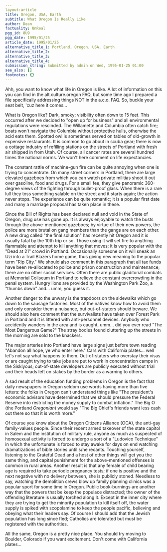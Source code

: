 ```yaml
---
layout:article
title: Oregon, USA, Earth
subtitle: What Oregon Is Really Like
author: Dean
factuality: UnReal
pgg_id: 8U9
pgg_date: 1995/01/25
article_date: 1995/01/25
alternative_title_1: Portland, Oregon, USA, Earth
alternative_title_2: 
alternative_title_3: 
alternative_title_4: 
submission_string: Submitted by admin on Wed, 1995-01-25 01:00
see_also: []
footnotes: {}
---
```

<div>
<p>Ahh, you want to know what life in Oregon is like. A lot of information on this you can find in the alt.culture.oregon FAQ, but some time ago I prepared a file specifically addressing things NOT in the a.c.o. FAQ. So, buckle your seat belt, 'cuz here it comes...</p>
<p>What is Oregon like? Dark, smoky; visibility often down to 15 feet. This occurred after we decided to "open up for business" and all environmental regulations were rescinded. The Willamette and Columbia often catch fire; boats won't navigate the Columbia without protective hulls, otherwise the acid eats them. Spotted owl is sometimes served on tables of old-growth in expensive restaurants. It is common to go about in scuba gear; there is now a cottage industry of refilling stations on the streets of Portland with fresh air shipped in from Utah. Of course, all cancer rates are several hundred times the national norms. We won't here comment on life expectancies.</p>
<p>The constant rattle of machine-gun fire can be quite annoying when one is trying to concentrate. On many street corners in Portland, there are large elevated gazeboes from which you can watch private militias shoot it out over gasoline, food and drugs. For a small fee, they give panoramic 360-degree views of the fighting through bullet-proof glass. When there is a rare lull they toss something salable on the street and it starts again; the action never stops. The experience can be quite romantic; it is a popular first date and many a marriage proposal has taken place in these.</p>
<p>Since the Bill of Rights has been declared null and void in the State of Oregon, drug use has gone up. It is always enjoyable to watch the busts through the above-mentioned gazeboes; by virtue of their new powers, the police are more brutal on gang members than the gangs are on each other. A new drug called "the final solution" has recently hit Oregon and it is usually fatal by the 10th trip or so. Those using it will set fire to anything flammable and attempt to kill anything that moves; it is very popular with the "Dead at 21" crowd in Portland. Occasionally someone on it will sneak an Uzi into a Trail Blazers home game, thus giving new meaning to the popular term "Rip City." We should also comment in this paragraph that all tax funds have been re-allocated to police and prison construction and maintenance; there are no other social services. Often there are public gladitorial combats at Memorial Coliseum in Portland to relieve the constant overcrowding in the penal system. Hungry lions are provided by the Washington Park Zoo, a "thumbs down" and... umm, you guess it.</p>
<p>Another danger to the unwary is the trapdoors on the sidewalks which go down to the sausage factories. Most of the natives know how to avoid them and only consider them a nuisance, but out-of-staters should beware. We should also here comment that the survivalists have taken over Forest Park in Portland and it is littered with anti-personnel devices. Anybody who accidently wanders in the area and is caught, umm... did you ever read "The Most Dangerous Game?" The stray bodies found cluttering up the streets in the morning are sold to the knackers.</p>
<p>The major arteries into Portland have large signs just before town reading "Abandon all hope, ye who enter here." Cars with California plates... well let's not say what happens to them. Out-of-staters who overstay their visas or are caught trying to take jobs are put to work in concentration camps in the Siskiyous; out-of-state developers are publicly executed without trial and their heads left on stakes by the border as a warning to others.</p>
<p>A sad result of the education funding problems in Oregon is the fact that daily newspapers in Oregon seldom use words having more than five letters: the folks in Oregon can't understand things like "The president's economic advisors have determined that we should pressure the Federal Reserve into restricting the money supply to combat inflation." The Big O (the Portland <em>Oregonian</em>) would say "The Big Chief's friends want less cash out there so that it is worth more."</p>
<p>Of course you know about the Oregon Citizens Alliance (OCA), the anti-gay family-values people. Since their recent armed takeover of the state capitol in Salem and the institution of military rule, anyone as much as suspected of homosexual activity is forced to undergo a sort of a "Ludovico Technique" in which the unfortunate is forced to stay awake for days on end watching dramatizations of bible stories until s/he recants. Touching yourself, listening to the Grateful Dead and a host of other things will get you the same thing, and capital punishment for the above-mentioned offenses is common in rural areas. Another result is that any female of child bearing age is required to take periodic pregnancy tests; if one is positive and the next negative with no delivery between, she is publicly stoned. Needless to say, watching the demolition crews blow up family planning clinics was a popular sport for some time in Oregon. Public book-burnings are another way that the powers that be keep the populace distracted; the owner of the offending literature is usually torched along it. Except in the inner city where they are trying to get the minority population to kill itself off, the water supply is spiked with scopolamine to keep the people pacific, believing and obeying what their leaders say. Of course I should add that the Jewish population has long since fled; Catholics are tolerated but must be registered with the authorities.</p>
<p>All the same, Oregon is a pretty nice place. You should try moving to Boulder, Colorado if you want excitement. Don't come with California plates... <!--Amazon_CLS_IM_END--></p>
</div>


